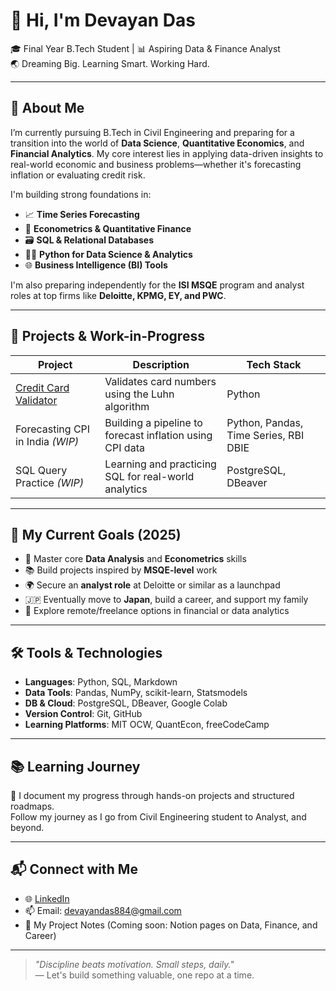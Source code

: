 # 👋 Hi, I'm Devayan Das

🎓 Final Year B.Tech Student | 📊 Aspiring Data & Finance Analyst  
🌏 Dreaming Big. Learning Smart. Working Hard.  

---

## 🧠 About Me

I’m currently pursuing B.Tech in Civil Engineering and preparing for a transition into the world of **Data Science**, **Quantitative Economics**, and **Financial Analytics**. My core interest lies in applying data-driven insights to real-world economic and business problems—whether it's forecasting inflation or evaluating credit risk.

I'm building strong foundations in:

- 📈 **Time Series Forecasting**
- 🧮 **Econometrics & Quantitative Finance**
- 🗃️ **SQL & Relational Databases**
- 🧑‍💻 **Python for Data Science & Analytics**
- 🌐 **Business Intelligence (BI) Tools**

I'm also preparing independently for the **ISI MSQE** program and analyst roles at top firms like **Deloitte, KPMG, EY, and PWC**.

---

## 🧩 Projects & Work-in-Progress

| Project | Description | Tech Stack |
|--------|-------------|------------|
| [Credit Card Validator](https://github.com/devayanxr/credit-card-validator) | Validates card numbers using the Luhn algorithm | Python |
| Forecasting CPI in India *(WIP)* | Building a pipeline to forecast inflation using CPI data | Python, Pandas, Time Series, RBI DBIE |
| SQL Query Practice *(WIP)* | Learning and practicing SQL for real-world analytics | PostgreSQL, DBeaver |

---

## 🚀 My Current Goals (2025)

- 🧠 Master core **Data Analysis** and **Econometrics** skills  
- 📚 Build projects inspired by **MSQE-level** work  
- 🌍 Secure an **analyst role** at Deloitte or similar as a launchpad  
- 🇯🇵 Eventually move to **Japan**, build a career, and support my family  
- 💼 Explore remote/freelance options in financial or data analytics  

---

## 🛠️ Tools & Technologies

- **Languages**: Python, SQL, Markdown  
- **Data Tools**: Pandas, NumPy, scikit-learn, Statsmodels  
- **DB & Cloud**: PostgreSQL, DBeaver, Google Colab  
- **Version Control**: Git, GitHub  
- **Learning Platforms**: MIT OCW, QuantEcon, freeCodeCamp  

---

## 📚 Learning Journey

🧾 I document my progress through hands-on projects and structured roadmaps.  
Follow my journey as I go from Civil Engineering student to Analyst, and beyond.

---

## 📬 Connect with Me

- 🌐 [LinkedIn](https://www.linkedin.com/in/devayan-das/)  
- 📫 Email: devayandas884@gmail.com  
- 📝 My Project Notes (Coming soon: Notion pages on Data, Finance, and Career)

---

> _"Discipline beats motivation. Small steps, daily."_  
> — Let's build something valuable, one repo at a time.

